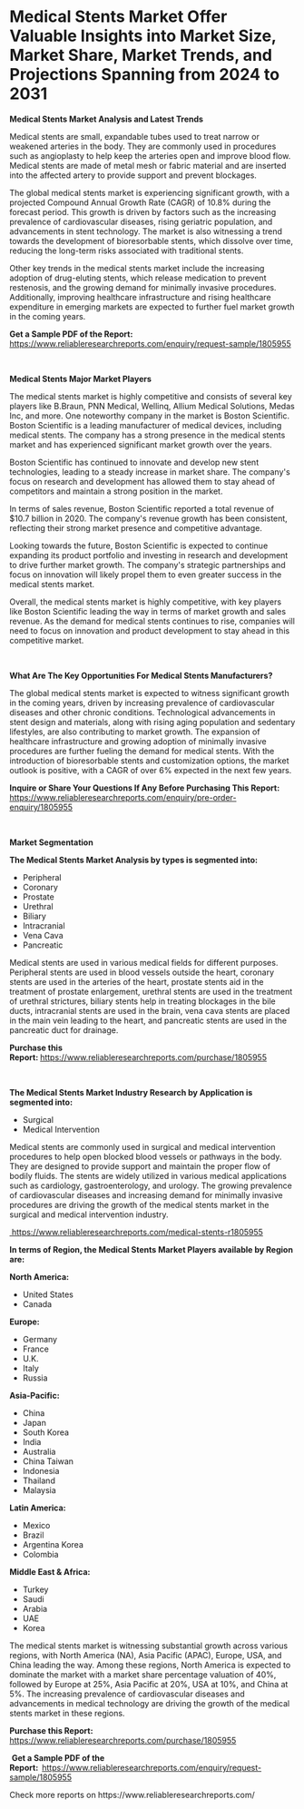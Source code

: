 <p><h1>Medical Stents Market Offer Valuable Insights into Market Size, Market Share, Market Trends, and Projections Spanning from 2024 to 2031</h1></p><p><strong>Medical Stents Market Analysis and Latest Trends</strong></p>
<p><p>Medical stents are small, expandable tubes used to treat narrow or weakened arteries in the body. They are commonly used in procedures such as angioplasty to help keep the arteries open and improve blood flow. Medical stents are made of metal mesh or fabric material and are inserted into the affected artery to provide support and prevent blockages.</p><p>The global medical stents market is experiencing significant growth, with a projected Compound Annual Growth Rate (CAGR) of 10.8% during the forecast period. This growth is driven by factors such as the increasing prevalence of cardiovascular diseases, rising geriatric population, and advancements in stent technology. The market is also witnessing a trend towards the development of bioresorbable stents, which dissolve over time, reducing the long-term risks associated with traditional stents.</p><p>Other key trends in the medical stents market include the increasing adoption of drug-eluting stents, which release medication to prevent restenosis, and the growing demand for minimally invasive procedures. Additionally, improving healthcare infrastructure and rising healthcare expenditure in emerging markets are expected to further fuel market growth in the coming years.</p></p>
<p><strong>Get a Sample PDF of the Report:&nbsp;</strong> <a href="https://www.reliableresearchreports.com/enquiry/request-sample/1805955">https://www.reliableresearchreports.com/enquiry/request-sample/1805955</a></p>
<p>&nbsp;</p>
<p><strong>Medical Stents Major Market Players</strong></p>
<p><p>The medical stents market is highly competitive and consists of several key players like B.Braun, PNN Medical, Wellinq, Allium Medical Solutions, Medas Inc, and more. One noteworthy company in the market is Boston Scientific. Boston Scientific is a leading manufacturer of medical devices, including medical stents. The company has a strong presence in the medical stents market and has experienced significant market growth over the years.</p><p>Boston Scientific has continued to innovate and develop new stent technologies, leading to a steady increase in market share. The company's focus on research and development has allowed them to stay ahead of competitors and maintain a strong position in the market.</p><p>In terms of sales revenue, Boston Scientific reported a total revenue of $10.7 billion in 2020. The company's revenue growth has been consistent, reflecting their strong market presence and competitive advantage.</p><p>Looking towards the future, Boston Scientific is expected to continue expanding its product portfolio and investing in research and development to drive further market growth. The company's strategic partnerships and focus on innovation will likely propel them to even greater success in the medical stents market.</p><p>Overall, the medical stents market is highly competitive, with key players like Boston Scientific leading the way in terms of market growth and sales revenue. As the demand for medical stents continues to rise, companies will need to focus on innovation and product development to stay ahead in this competitive market.</p></p>
<p>&nbsp;</p>
<p><strong>What Are The Key Opportunities For Medical Stents Manufacturers?</strong></p>
<p><p>The global medical stents market is expected to witness significant growth in the coming years, driven by increasing prevalence of cardiovascular diseases and other chronic conditions. Technological advancements in stent design and materials, along with rising aging population and sedentary lifestyles, are also contributing to market growth. The expansion of healthcare infrastructure and growing adoption of minimally invasive procedures are further fueling the demand for medical stents. With the introduction of bioresorbable stents and customization options, the market outlook is positive, with a CAGR of over 6% expected in the next few years.</p></p>
<p><strong>Inquire or Share Your Questions If Any Before Purchasing This Report:</strong> <a href="https://www.reliableresearchreports.com/enquiry/pre-order-enquiry/1805955">https://www.reliableresearchreports.com/enquiry/pre-order-enquiry/1805955</a></p>
<p>&nbsp;</p>
<p><strong>Market Segmentation</strong></p>
<p><strong>The Medical Stents Market Analysis by types is segmented into:</strong></p>
<p><ul><li>Peripheral</li><li>Coronary</li><li>Prostate</li><li>Urethral</li><li>Biliary</li><li>Intracranial</li><li>Vena Cava</li><li>Pancreatic</li></ul></p>
<p><p>Medical stents are used in various medical fields for different purposes. Peripheral stents are used in blood vessels outside the heart, coronary stents are used in the arteries of the heart, prostate stents aid in the treatment of prostate enlargement, urethral stents are used in the treatment of urethral strictures, biliary stents help in treating blockages in the bile ducts, intracranial stents are used in the brain, vena cava stents are placed in the main vein leading to the heart, and pancreatic stents are used in the pancreatic duct for drainage.</p></p>
<p><strong>Purchase this Report:&nbsp;</strong><a href="https://www.reliableresearchreports.com/purchase/1805955">https://www.reliableresearchreports.com/purchase/1805955</a></p>
<p>&nbsp;</p>
<p><strong>The Medical Stents Market Industry Research by Application is segmented into:</strong></p>
<p><ul><li>Surgical</li><li>Medical Intervention</li></ul></p>
<p><p>Medical stents are commonly used in surgical and medical intervention procedures to help open blocked blood vessels or pathways in the body. They are designed to provide support and maintain the proper flow of bodily fluids. The stents are widely utilized in various medical applications such as cardiology, gastroenterology, and urology. The growing prevalence of cardiovascular diseases and increasing demand for minimally invasive procedures are driving the growth of the medical stents market in the surgical and medical intervention industry.</p></p>
<p><a href="https://www.reliableresearchreports.com/medical-stents-r1805955">&nbsp;https://www.reliableresearchreports.com/medical-stents-r1805955</a></p>
<p><strong>In terms of Region, the Medical Stents Market Players available by Region are:</strong></p>
<p>
    <p> <strong> North America: </strong>
        <ul>
            <li>United States</li>
            <li>Canada</li>
        </ul>
        </p> 
    <p> <strong> Europe: </strong>
        <ul>
            <li>Germany</li>
            <li>France</li>
            <li>U.K.</li>
            <li>Italy</li>
            <li>Russia</li>
        </ul>
        </p> 
    <p> <strong> Asia-Pacific: </strong>
        <ul>
            <li>China</li>
            <li>Japan</li>
            <li>South Korea</li>
            <li>India</li>
            <li>Australia</li>
            <li>China Taiwan</li>
            <li>Indonesia</li>
            <li>Thailand</li>
            <li>Malaysia</li>
        </ul>
        </p> 
    <p> <strong> Latin America: </strong>
        <ul>
            <li>Mexico</li>
            <li>Brazil</li>
            <li>Argentina Korea</li>
            <li>Colombia</li>
        </ul>
        </p> 
    <p> <strong> Middle East & Africa: </strong>
        <ul>
            <li>Turkey</li>
            <li>Saudi</li>
            <li>Arabia</li>
            <li>UAE</li>
            <li>Korea</li>
        </ul>
    </p>
    </p>
<p><p>The medical stents market is witnessing substantial growth across various regions, with North America (NA), Asia Pacific (APAC), Europe, USA, and China leading the way. Among these regions, North America is expected to dominate the market with a market share percentage valuation of 40%, followed by Europe at 25%, Asia Pacific at 20%, USA at 10%, and China at 5%. The increasing prevalence of cardiovascular diseases and advancements in medical technology are driving the growth of the medical stents market in these regions.</p></p>
<p><strong>Purchase this Report: </strong><a href="https://www.reliableresearchreports.com/purchase/1805955">https://www.reliableresearchreports.com/purchase/1805955</a></p>
<p>&nbsp;<strong>Get a Sample PDF of the Report:&nbsp;&nbsp;</strong><a href="https://www.reliableresearchreports.com/enquiry/request-sample/1805955">https://www.reliableresearchreports.com/enquiry/request-sample/1805955</a></p>
<p><strong></strong></p>
<p>Check more reports on https://www.reliableresearchreports.com/</p>